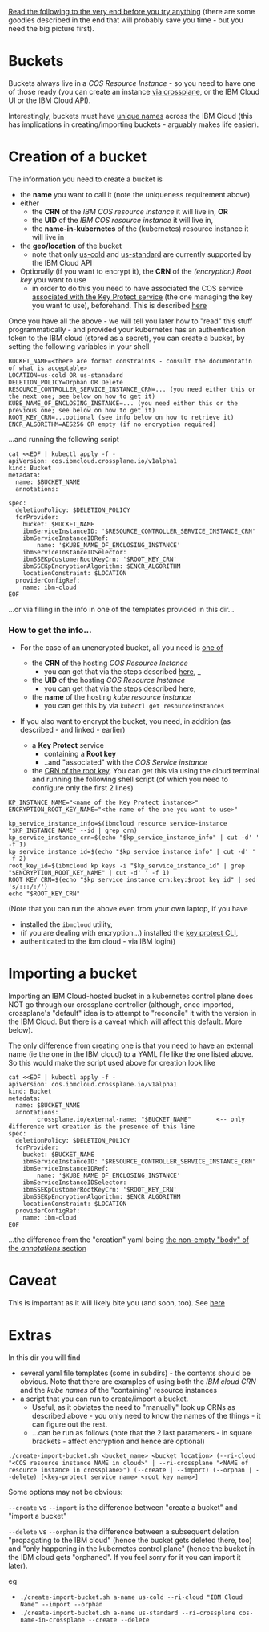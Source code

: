 <ins>Read the following to the very end before you try anything</ins> (there are some goodies described in the end that will probably save you time - but you need the big picture first).


# Buckets

Buckets always live in a _COS Resource Instance_ - so you need to have one of those ready (you can create an instance [via crossplane](../resourcecontrollerv2/README.md), or the IBM Cloud UI or the IBM Cloud API).

Interestingly, buckets must have <ins>unique names</ins> across the IBM Cloud (this has implications in creating/importing buckets - arguably makes life easier).

# Creation of a bucket

The information you need to create a bucket is

* the __name__ you want to call it (note the uniqueness requirement above)
* either
  * the __CRN__ of the _IBM COS resource instance_  it will live in, __OR__
  * the __UID__ of the _IBM COS resource instance_ it will live in, 
  * the __name-in-kubernetes__ of the (kubernetes) resource instance it will live in
* the __geo/location__ of the bucket
  * note that only <ins>us-cold</ins> and <ins>us-standard</ins> are currently supported by the IBM Cloud API
* Optionally (if you want to encrypt it), the __CRN__ of the _(encryption) Root key_ you want to use
  * in order to do this you need to have associated the COS service <ins>associated with the Key Protect service</ins> (the one managing the key you want to use), beforehand. This is described [here](https://cloud.ibm.com/docs/key-protect?topic=key-protect-integrate-cos)
  
Once you have all the above - we will tell you later how to "read" this stuff programmatically - and provided your kubernetes has an authentication token to the IBM cloud (stored as a secret), you can create a bucket, by setting the following variables in your shell 

```shell
BUCKET_NAME=<there are format constraints - consult the documentatin of what is acceptable>
LOCATION=us-cold OR us-stanadard
DELETION_POLICY=Orphan OR Delete
RESOURCE_CONTROLLER_SERVICE_INSTANCE_CRN=... (you need either this or the next one; see below on how to get it)
KUBE_NAME_OF_ENCLOSING_INSTANCE=... (you need either this or the previous one; see below on how to get it)
ROOT_KEY_CRN=...optional (see info below on how to retrieve it)
ENCR_ALGORITHM=AES256 OR empty (if no encryption required)
```

...and running the following script

```shell
cat <<EOF | kubectl apply -f -
apiVersion: cos.ibmcloud.crossplane.io/v1alpha1
kind: Bucket
metadata:
  name: $BUCKET_NAME
  annotations:
    
spec:
  deletionPolicy: $DELETION_POLICY
  forProvider:
    bucket: $BUCKET_NAME
    ibmServiceInstanceID: '$RESOURCE_CONTROLLER_SERVICE_INSTANCE_CRN'
    ibmServiceInstanceIDRef: 
        name: '$KUBE_NAME_OF_ENCLOSING_INSTANCE'
    ibmServiceInstanceIDSelector:
    ibmSSEKpCustomerRootKeyCrn: '$ROOT_KEY_CRN'
    ibmSSEKpEncryptionAlgorithm: $ENCR_ALGORITHM
    locationConstraint: $LOCATION
  providerConfigRef:
    name: ibm-cloud
EOF
```

...or via filling in the info in one of the templates provided in this dir...

### How to get the info...

* For the case of an unencrypted bucket, all you need is <ins>one of</ins>
  * the __CRN__ of the hosting _COS Resource Instance_
    * you can get that via the steps described [here](../resourcecontrollerv2/README.md), _
  * the __UID__ of the hosting _COS Resource Instance_
    * you can get that via the steps described [here](../resourcecontrollerv2/README.md), 
  * the __name__ of the hosting _kube resource instance_
    * you can get this by via ```kubectl get resourceinstances```

* If you also want to encrypt the bucket, you need, in addition (as described - and linked - earlier)
  * a __Key Protect__ service
    * containing a __Root key__
    * ..and "associated" with the _COS Service instance_ 
  *  the <ins>CRN of the root key</ins>. You can get this via using the cloud terminal and running the following shell script (of which you need to configure only the first 2 lines)

```shell
KP_INSTANCE_NAME="<name of the Key Protect instance>"
ENCRYPTION_ROOT_KEY_NAME="<the name of the one you want to use>"

kp_service_instance_info=$(ibmcloud resource service-instance "$KP_INSTANCE_NAME" --id | grep crn)
kp_service_instance_crn=$(echo "$kp_service_instance_info" | cut -d' ' -f 1)
kp_service_instance_id=$(echo "$kp_service_instance_info" | cut -d' ' -f 2)
root_key_id=$(ibmcloud kp keys -i "$kp_service_instance_id" | grep "$ENCRYPTION_ROOT_KEY_NAME" | cut -d' ' -f 1)
ROOT_KEY_CRN=$(echo "$kp_service_instance_crn:key:$root_key_id" | sed 's/:::/:/')
echo "$ROOT_KEY_CRN"
```

(Note that you can run the above even from your own laptop, if you have 
* installed the `ibmcloud` utility,
* (if you are dealing with encryption...) installed the [key protect CLI](https://cloud.ibm.com/docs/key-protect?topic=key-protect-set-up-cli), 
* authenticated to the ibm cloud - via IBM login))


# Importing a bucket

Importing an IBM Cloud-hosted bucket in a kubernetes control plane does NOT go through our crossplane controller (although, once imported, crossplane's "default" idea is to attempt to "reconcile" it with the version in the IBM Cloud. But there is a caveat which will affect this default. More below).

The only difference from creating one is that you need to have an external name (ie the one in the IBM cloud) to a  YAML file like the one listed above. So this would make the script used above for creation look like

```shell
cat <<EOF | kubectl apply -f -
apiVersion: cos.ibmcloud.crossplane.io/v1alpha1
kind: Bucket
metadata:
  name: $BUCKET_NAME
  annotations:
        crossplane.io/external-name: "$BUCKET_NAME"       <-- only difference wrt creation is the presence of this line
spec:
  deletionPolicy: $DELETION_POLICY
  forProvider:
    bucket: $BUCKET_NAME
    ibmServiceInstanceID: '$RESOURCE_CONTROLLER_SERVICE_INSTANCE_CRN'
    ibmServiceInstanceIDRef: 
        name: '$KUBE_NAME_OF_ENCLOSING_INSTANCE'
    ibmServiceInstanceIDSelector:
    ibmSSEKpCustomerRootKeyCrn: '$ROOT_KEY_CRN'
    ibmSSEKpEncryptionAlgorithm: $ENCR_ALGORITHM
    locationConstraint: $LOCATION
  providerConfigRef:
    name: ibm-cloud
EOF
```

...the difference from the "creation" yaml being <ins>the non-empty "body" of the _annotations_ section</ins>

# Caveat

This is important as it will likely bite you (and soon, too). See [here](../../pkg/controller/cos/README.md)

# Extras

In this dir you will find
* several yaml file templates (some in subdirs) - the contents should be obvious. Note that there are examples of using both the _IBM cloud CRN_ and the _kube names_ of the "containing" resource instances
* a script that you can run to create/import a bucket. 
  * Useful, as it obviates the need to "manually" look up CRNs as described above - you only need to know the names of the things - it can figure out the rest.
  * ...can be run as follows (note that the 2 last parameters - in square brackets - affect encryption and hence are optional)
  
```./create-import-bucket.sh <bucket name> <bucket location> (--ri-cloud "<COS resource instance NAME in cloud>" | --ri-crossplane "<NAME of resource instance in crossplane>") (--create | --import) (--orphan | --delete) [<key-protect service name> <root key name>]```

Some options may not be obvious:

 `--create` vs `--import` is the difference between "create a bucket" and "import a bucket"
 
 `--delete` vs `--orphan` is the difference between a subsequent deletion "propagating to the IBM cloud" (hence the bucket gets deleted there, too) and "only happening in the kubernetes control plane" (hence the bucket in the IBM cloud gets "orphaned". If you feel sorry for it you can import it later).

eg

* ```./create-import-bucket.sh a-name us-cold --ri-cloud "IBM Cloud Name" --import --orphan```
* ```./create-import-bucket.sh a-name us-standard --ri-crossplane cos-name-in-crossplane --create --delete```

